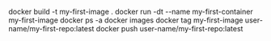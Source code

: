 docker build -t my-first-image .
docker run -dt --name my-first-container my-first-image
docker ps -a
docker images
docker tag my-first-image user-name/my-first-repo:latest
docker push user-name/my-first-repo:latest
